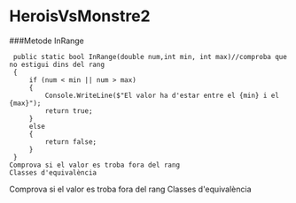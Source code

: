 # HeroisVsMonstre2
###Metode InRange 
~~~
 public static bool InRange(double num,int min, int max)//comproba que no estigui dins del rang
 {
     if (num < min || num > max)
     {
         Console.WriteLine($"El valor ha d'estar entre el {min} i el {max}");
         return true;
     }
     else
     {
         return false;
     }
 }
Comprova si el valor es troba fora del rang
Classes d'equivalència
~~~
Comprova si el valor es troba fora del rang
Classes d'equivalència
